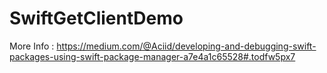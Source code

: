 # SwiftGetClientDemo

More Info : https://medium.com/@Aciid/developing-and-debugging-swift-packages-using-swift-package-manager-a7e4a1c65528#.todfw5px7
